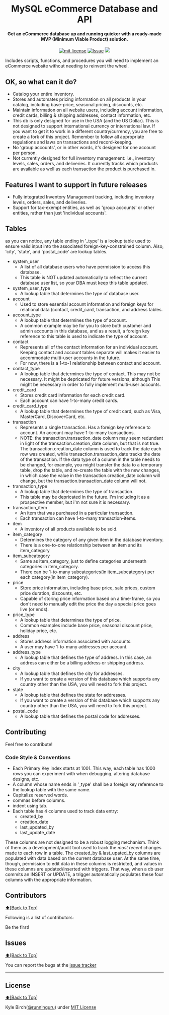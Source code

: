 <h1 align="center" id="urls">MySQL eCommerce Database and API</h1>
<h4 align="center">Get an eCommerce database up and running quicker with a ready-made MVP (Minimum Viable Product) solution.</h4>

<p align="center">
<a href="http://amarlearning.mit-license.org/"><img src="https://img.shields.io/pypi/l/pyzipcode-cli.svg" alt="mit license"></a>
<a href="https://github.com/runninguru/MySQL-eCommerce/issues"><img src="https://camo.githubusercontent.com/926d8ca67df15de5bd1abac234c0603d94f66c00/68747470733a2f2f696d672e736869656c64732e696f2f62616467652f636f6e747269627574696f6e732d77656c636f6d652d627269676874677265656e2e7376673f7374796c653d666c6174" alt="Issue"></a>
<img src="http://kylebirch.info/images/build_passing.png">
</p>
Includes scripts, functions, and procedures you will need to implement an eCommerce website without needing to reinvent the wheel.

## OK, so what can it do?

<ul>
<li>Catalog your entire inventory.</li>
<li>Stores and automates pricing information on all products in your catalog, including base-price, seasonal pricing, discounts, etc.</li>
<li>Maintain information on all website users, including account information, credit cards, billing & shipping addresses, contact information, etc.</li>
<li>This db is only designed for use in the USA (and the US Dollar). This is not designed to support international currency or international law. If you want to get it to work in a different country/currency, you are free to create a fork of this project. Remember to follow all appropriate regulations and laws on transactions and record-keeping.</li>
<li>No 'group accounts', or in other words, it's designed for one account per person.</li>
<li>Not currently designed for full inventory management: i.e., inventory levels, sales, orders, and deliveries. It currently tracks which products are available as well as each transaction the product is purchased in.</li>
</ul>


## Features I want to support in future releases

<ul>
<li>Fully integrated Inventory Management tracking, including inventory levels, orders, sales, and deliveries.</li>
<li>Support for tax-exempt entities, as well as 'group accounts' or other entities, rather than just 'individual accounts'.</li>
</ul>

## Tables
as you can notice, any table ending in '_type' is a lookup table used to ensure valid input into the associated foreign-key-constrained column. Also, 'city', 'state', and 'postal_code' are lookup tables.

<ul>
<li>system_user
<ul>
<li>A list of all database users who have permission to access this database.</li>
<li>This table is NOT updated automatically to reflect the current database user list, so your DBA must keep this table updated.</li>
</ul>
</li>

<li>system_user_type
<ul>
<li>A lookup table that determines the type of database user.</li>
</ul>
</li>

<li>account
<ul>
<li>Used to store essential account information and foreign keys for relational data (contact, credit_card, transaction, and address tables.</li>
</ul>
</li>

<li>account_type
<ul>
<li>A lookup table that determines the type of account.</li>
<li>A common example may be for you to store both customer and admin accounts in this database, and as a result, a foreign key reference to this table is used to indicate the type of account.</li>
</ul>
</li>

<li>contact
<ul>
<li>Represents all of the contact information for an individual account. Keeping contact and account tables separate will makes it easier to accommodate multi-user accounts in the future.</li>
<li>For now, there is a 1-to-1 relationship between contact and account.</li>
</ul>
</li>

<li>contact_type
<ul>
<li>A lookup table that determines the type of contact. This may not be necessary. It might be depricated for future versions, although This might be necessary in order to fully implement multi-user accounts.</li>
</ul>
</li>


<li>credit_card
<ul>
<li>Stores credit card information for each credit card.</li>
<li>Each account can have 1-to-many credit cards.</li>
</ul>
</li>

<li>credit_card_type
<ul>
<li>A lookup table that determines the type of credit card, such as Visa, MasterCard, DiscoverCard, etc.</li>
</ul>
</li>

<li>transaction
<ul>
<li>Represents a single transaction. Has a foreign key reference to account. An account may have 1-to-many transactions.</li>
<li>NOTE: the transaction.transaction_date column may seem redundant in light of the transaction.creation_date column, but that is not true. The transaction.creation_date column is used to track the date each row was created, while transaction.transaction_date tracks the date of the transaction. If the data type of a column in the table needs to be changed, for example, you might transfer the data to a temporary table, drop the table, and re-create the table with the new changes, in which case the value in the transaction.creation_date column will change, but the transaction.transaction_date column will not.</li>
</ul>
</li>

<li>transaction_type
<ul>
<li>A lookup table that determines the type of transaction.</li>
<li>This table may be depricated in the future. I'm including it as a prospective member, but i'm not sure it is necessary.</li>
</ul>
</li>

<li>transaction_item
<ul>
<li>An item that was purchased in a particular transaction.</li>
<li>Each transaction can have 1-to-many transaction-items.</li>
</ul>
</li>

<li>item
<ul>
<li>A inventory of all products available to be sold.</li>
</ul>
</li>

<li>item_category
<ul>
<li>Determines the category of any given item in the database inventory.</li>
<li>There is a one-to-one relationship between an item and its item_category</li>
</ul>
</li>

<li>item_subcategory
<ul>
<li>Same as item_category, just to define categories underneath categories in item_category.</li>
<li>There can be 1-to-many subcategories(in item_subcategory) per each category(in item_category).</li>
</ul>
</li>

<li>price
<ul>
<li>Store price information, including base price, sale prices, custom price duration, discounts, etc.</li>
<li>Capable of storing price information based on a time-frame, so you don't need to manually edit the price the day a special price goes live (or ends).</li>
</ul>
</li>

<li>price_type
<ul>
<li>A lookup table that determines the type of price.</li>
<li>Common examples include base price, seasonal discount price, holiday price, etc.</li>
</ul>

</li>
<li>address
<ul>
<li>Stores address information associated with accounts.</li>
<li>A user may have 1-to-many addresses per account.</li>
</ul>
</li>

<li>address_type
<ul>
<li>A lookup table that defines the type of address. In this case, an address can either be a billing address or shipping address.</li>
</ul>
</li>

<li>city
<ul>
<li>A lookup table that defines the city for addresses.</li>
<li>If you want to create a version of this database which supports any country other than the USA, you will need to fork this project. </li>
</ul>
</li>

<li>state
<ul>
<li>A lookup table that defines the state for addresses.</li>
<li>If you want to create a version of this database which supports any country other than the USA, you will need to fork this project. </li>
</ul>
</li>

<li>postal_code
<ul>
<li>A lookup table that defines the postal code for addresses.</li>
</ul>
</li>
</ul>

## Contributing

Feel free to contribute!

### Code Style & Conventions

<ul>
<li>Each Primary Key index starts at 1001. This way, each table has 1000 rows you can experiment with when debugging, altering database designs, etc.</li>
<li>A column whose name ends in '_type' shall be a foreign key reference to the lookup table with the same name.</li>
<li>Capitalize reserved words.</li>
<li>commas before columns.</li>
<li>indent using tab.</li>
<li>Each table has 4 columns used to track data entry:

<ul>
<li>created_by</li>
<li>creation_date</li>
<li>last_updated_by</li>
<li>last_update_date</li>
</ul>

</li>

</ul>
These columns are not designed to be a robust logging mechanism. Think of them as a development/audit tool used to track the <i>most recent</i> changes made to each row in a table. The created_by & last_upated_by columns are populated with data based on the current database user. At the same time, though, permission to edit data in these columns is restricted, and values in these columns are updated/inserted with triggers. That way, when a db user commits an INSERT or UPDATE, a trigger automatically populates these four columns with the appropriate information.  

## Contributors
[:arrow_up:\[Back to Top\]](https://github.com/runninguru/MySQL-eCommerce)

Following is a list of contributors:

Be the first!

## Issues
[:arrow_up:\[Back to Top\]](https://github.com/runninguru/MySQL-eCommerce)

You can report the bugs at the [issue tracker](https://github.com/runninguru/MySQL-eCommerce/issues)

***

## License
[:arrow_up:\[Back to Top\]](https://github.com/runninguru/MySQL-eCommerce)

Kyle Birch([@runninguru](http://github.com/runninguru)) under [MIT License](https://choosealicense.com/licenses/mit/) 
